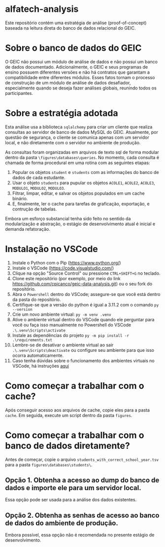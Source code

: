 # alfatech-analysis

Este repositório contém uma estratégia de análise (proof-of-concept) baseada na leitura direta do banco de dados relacional do GEIC.

# Sobre o banco de dados do GEIC
O GEIC não possui um módulo de análise de dados e não possui um banco de dados documentado. Adicionalmente, o GEIC e seus programas de ensino possuem diferentes versões e não há contratos que garantam a compatibilidade entre diferentes módulos. Esses fatos tornam o processo de construção de um módulo de análise de dados desafiador, especialmente quando se deseja fazer análises globais, reunindo todos os participantes.

# Sobre a estratégia adotada

Esta análise usa a biblioteca `sqlalchemy` para criar um cliente que realiza consultas ao servidor de banco de dados MySQL do GEIC. Atualmente, por questão de segurança, o cliente se comunica apenas com um servidor local, e não diretamente com o servidor no ambiente de produção.

As consultas foram organizadas em arquivos de texto sql de forma modular dentro da pasta `\figures\databases\queries`. No momento, cada consulta é chamada de forma procedural em uma rotina com as seguintes etapas:

1. Popular os objetos `student` e `students` com as informações do banco de dados de cada estudante.
2. Usar o objeto `students` para pupular os objetos `ACOLE1`, `ACOLE2`, `ACOLE3`, `MODULO1`, `MODULO2`, `MODULO3`.
3. Filtrar, limpar, editar, e salvar os objetos populados em um cache binário.
4. E, finalmente, ler o cache para tarefas de graficação, exportação, e contrução de tabelas.

Embora um esforço substancial tenha sido feito no sentido da modularização e abstração, o estágio de desenvolvimento atual é inicial e demanda refatoração.

# Instalação no VSCode

1. Instale o Python com o Pip (https://www.python.org/)
2. Instale o VSCode (https://code.visualstudio.com/)
3. Clique na opção "Source Control" ou pressione `CTRL+SHIFT+G` no teclado.
4. Clone este repositório (por exemplo, por meio do link https://github.com/cpicanco/geic-data-analysis.git) ou o seu fork do repositório.
5. Abra o `Powershell` dentro do VSCode; assegure-se que você está dentro da pasta do repositório.
6. Certifique-se que a versão do python é igual a 3.11.2 com o comando `py --version`
7. Crie um novo ambiente virtual: `py -m venv .venv`
8. Ative o ambiente virtual dentro do VSCode quando ele perguntar para você ou faça isso manualmente no Powershell do VSCode `.\.venv\Scripts\activate`
9. Instale as dependências do projeto `py -m pip install -r .\requirements.txt`
10. Lembre-se de desativar o ambiente virtual ao sair `.\.venv\Scripts\deactivate` ou configure seu ambiente para que isso ocorra automaticamente.
11. Caso tenha dúvidas sobre o funcionamento dos ambientes virtuais no VSCode, há instruções [aqui](https://medium.com/@dipan.saha/managing-git-repositories-with-vscode-setting-up-a-virtual-environment-62980b9e8106)

# Como começar a trabalhar com o cache?

Após conseguir acesso aos arquivos de cache, copie eles para a pasta `cache`. Em seguida, execute um script dentro da pasta `figures`.

# Como começar a trabalhar com o banco de dados diretamente?

Antes de começar, copie o arquivo `students_with_correct_school_year.tsv` para a pasta `figures\databases\students\`.

## Opção 1. Obtenha a acesso ao dump do banco de dados e importe ele para um servidor local.

Essa opção pode ser usada para a análise dos dados existentes.

## Opção 2. Obtenha as senhas de acesso ao banco de dados do ambiente de produção.

Embora possível, essa opção não é recomendada no presente estágio de desenvolvimento.
